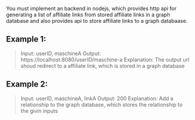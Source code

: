 You must implement an backend in nodejs, which provides http api for generating a list of affiliate links from stored affiliate links in a graph database and also provides api to store affiliate links to a graph databaase.

## Example 1:

> Input: userID, maschineA
> Output: https://localhost:8080/userID/maschine-a
> Explanation: The output url shoud redirect to a affiliate link, which is stored in a graph database

## Example 2:

> Input: userID, maschineA, linkA
> Output: 200
> Explanation: Add a relationship to the graph database, which stores the relationship to the givin inputs

